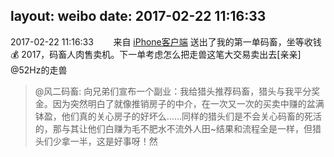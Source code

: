 layout: weibo
date: 2017-02-22 11:16:33
---
<meta name="referrer" content="no-referrer" />

2017-02-22 11:16:33  &nbsp;&nbsp;&nbsp;&nbsp;&nbsp;&nbsp; 来自 <a href="http://app.weibo.com/t/feed/9ksdit" rel="nofollow">iPhone客户端</a>
送出了我的第一单码畜，坐等收钱💰 2017，码畜人肉售卖机。下一单考虑怎么把走兽这笔大交易卖出去[亲亲] @52Hz的走兽
>  @风二码畜: 向兄弟们宣布一个副业：我给猎头推荐码畜，猎头与我平分奖金。因为突然明白了就像推销房子的中介，在一次又一次的买卖中赚的盆满钵盈，他们真的关心房子的好坏么……同样的猎头们是不会关心码畜的死活的，那与其让他们白赚为毛不肥水不流外人田~结果和流程全是一样，但猎头们少拿一半，这是好事呀！然 ​​​
